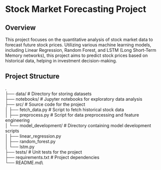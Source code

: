 # Stock Market Forecasting Project

## Overview
This project focuses on the quantitative analysis of stock market data to forecast future stock prices. Utilizing various machine learning models, including Linear Regression, Random Forest, and LSTM (Long Short-Term Memory networks), this project aims to predict stock prices based on historical data, helping in investment decision-making.

## Project Structure
.\
├── data/ # Directory for storing datasets\
├── notebooks/ # Jupyter notebooks for exploratory data analysis\
├── src/ # Source code for the project\
│ ├── fetch_data.py # Script to fetch historical stock data\
│ ├── preprocess.py # Script for data preprocessing and feature engineering\
│ └── model_development/ # Directory containing model development scripts\
│ ├── linear_regression.py\
│ ├── random_forest.py\
│ └── lstm.py\
├── tests/ # Unit tests for the project\
├── requirements.txt # Project dependencies\
└── README.md\
